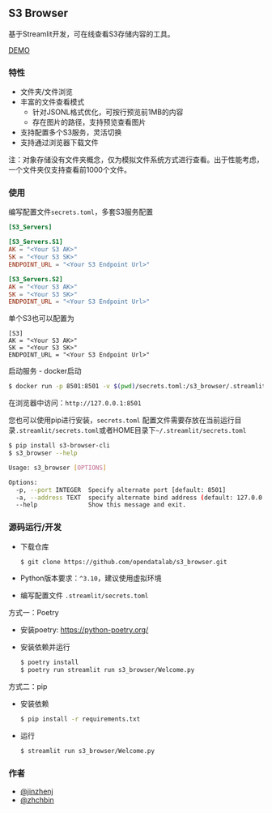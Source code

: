 ## S3 Browser

基于Streamlit开发，可在线查看S3存储内容的工具。


[DEMO](https://github.com/opendatalab/s3_browser/assets/1787294/18dbc19a-e998-407b-a5d0-031144e97069)



### 特性

* 文件夹/文件浏览
* 丰富的文件查看模式
    * 针对JSONL格式优化，可按行预览前1MB的内容
    * 存在图片的路径，支持预览查看图片
* 支持配置多个S3服务，灵活切换
* 支持通过浏览器下载文件

注：对象存储没有文件夹概念，仅为模拟文件系统方式进行查看。出于性能考虑，一个文件夹仅支持查看前1000个文件。

### 使用

编写配置文件`secrets.toml`，多套S3服务配置

```toml
[S3_Servers]

[S3_Servers.S1]
AK = "<Your S3 AK>"
SK = "<Your S3 SK>"
ENDPOINT_URL = "<Your S3 Endpoint Url>"

[S3_Servers.S2]
AK = "<Your S3 AK>"
SK = "<Your S3 SK>"
ENDPOINT_URL = "<Your S3 Endpoint Url>"
```

单个S3也可以配置为

```
[S3]
AK = "<Your S3 AK>"
SK = "<Your S3 SK>"
ENDPOINT_URL = "<Your S3 Endpoint Url>"
```

启动服务 - docker启动

```bash
$ docker run -p 8501:8501 -v $(pwd)/secrets.toml:/s3_browser/.streamlit/secrets.toml zhchbin/s3_browser:latest
```

在浏览器中访问：`http://127.0.0.1:8501`

您也可以使用pip进行安装，`secrets.toml` 配置文件需要存放在当前运行目录`.streamlit/secrets.toml`或者HOME目录下`~/.streamlit/secrets.toml`

```bash
$ pip install s3-browser-cli
$ s3_browser --help

Usage: s3_browser [OPTIONS]

Options:
  -p, --port INTEGER  Specify alternate port [default: 8501]
  -a, --address TEXT  specify alternate bind address (default: 127.0.0.1)
  --help              Show this message and exit.
```

### 源码运行/开发

* 下载仓库

    ```bash
    $ git clone https://github.com/opendatalab/s3_browser.git
    ```

* Python版本要求：`^3.10`，建议使用虚拟环境
* 编写配置文件 `.streamlit/secrets.toml`

方式一：Poetry

* 安装poetry: https://python-poetry.org/
* 安装依赖并运行

    ```bash
    $ poetry install
    $ poetry run streamlit run s3_browser/Welcome.py
    ```

方式二：pip

* 安装依赖

    ```bash
    $ pip install -r requirements.txt
    ```

* 运行

    ```bash
    $ streamlit run s3_browser/Welcome.py
    ```

### 作者

* [@jinzhenj](https://github.com/jinzhenj)
* [@zhchbin](https://github.com/zhchbin)
